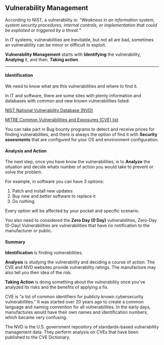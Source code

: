 ## Vulnerability Management

According to NIST, a vulnerability is:
_“Weakness in an information system, system security procedures, internal controls, or implementation that could be exploited or triggered by a threat.”_

In IT systems, vulnerabilities are inevitable, but not all are bad, sometimes an vulnerability can be minor or difficult to exploit.

**Vulnerability Management** starts with **Identifying** the vulnerability, **Analying** it, and then, **Taking action**.

---

#### Identification

We need to know what are this vulnerabilities and where to find it.

In IT and software, there are some sites with plenty information and databases with common and new known vulnerabilities listed:

[NIST National Vulnerability Database (NVD)](https://nvd.nist.gov/)

[MITRE Common Vulnerabilities and Exposures (CVE) list](https://cve.mitre.org/about/index.html)

You can take part in Bug bounty programs to detect and receive prices for finding vulnerabilities, and there is always the option of find it with **Security assesments** that are configured for your OS and environment configuration.

#### Analysis and Action

The next step, once you have know the vulnerabilities, is to **Analyze** the situation and decide whats number of action you would take to prevent or solve the problem.

For example, in software you can have 3 options:

1. Patch and install new updates
2. Buy new and better software to replace it
3. Do nothing

Every option will be affected by your pocket and specific scenario.

You also need to considered the **Zero Day (0 Day)** vulnerabilities, Zero-Day (0-Day) Vulnerabilities are vulnerabilities that have no notification to the manufacturer or public.

#### Summary

**Identification** is finding vulnerabilities.

**Analysis** is studying the vulnerability and deciding a course of action.
The CVE and NVD websites provide vulnerability ratings. The manufacture may also tell you their idea of the risk.

**Taking Action** is doing something about the vulnerability once you’ve analyzed its risks and the benefits of applying a fix.

CVE is “a list of common identifiers for publicly known cybersecurity vulnerabilities.” It was started over 20 years ago to create a common language and naming convention for all vulnerabilities. In the early days, manufactures would have their own names and identification numbers, which became very confusing.

The NVD is the U.S. government repository of standards-based vulnerability management data. They perform analysis on CVEs that have been published to the CVE Dictionary.
